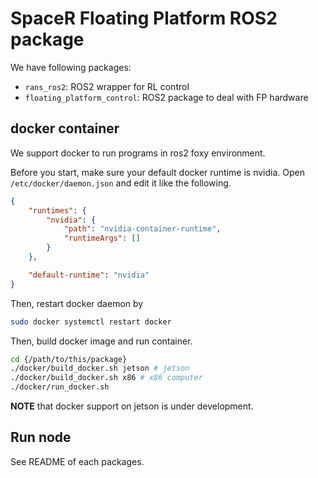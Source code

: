 # SpaceR Floating Platform ROS2 package

We have following packages:
- `rans_ros2`: ROS2 wrapper for RL control
- `floating_platform_control`: ROS2 package to deal with FP hardware

## docker container
We support docker to run programs in ros2 foxy environment.

Before you start, make sure your default docker runtime is nvidia.
Open `/etc/docker/daemon.json` and edit it like the following.

```json
{
    "runtimes": {
        "nvidia": {
            "path": "nvidia-container-runtime",
            "runtimeArgs": []
        }
    },

    "default-runtime": "nvidia"
}
```
Then, restart docker daemon by 
```bash
sudo docker systemctl restart docker
```

Then, build docker image and run container.
```bash
cd {/path/to/this/package}
./docker/build_docker.sh jetson # jetson
./docker/build_docker.sh x86 # x86 computer
./docker/run_docker.sh
```

**NOTE** that docker support on jetson is under development.

## Run node
See README of each packages.